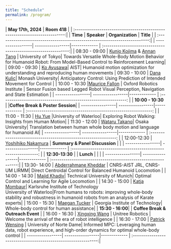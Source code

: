 ```yaml
---
title: "Schedule"
permalink: /program/
---
```


<!--Concerning different [time zones](https://www.worldtimebuddy.com/?qm=1&lid=8,1816670,2988507,2643743&h=1816670&date=2021-6-4&sln=9-18&hf=1), please check the **same** program in: [CEST time (GMT +2)]({{ "/program-cest/"}}){: .btn .btn--success .btn--medium} or [PDT Time]({{ "/program-pdt/"}}){: .btn .btn--success .btn--medium}. -->


| **May 17th, 2024** | **Room 418**                                      |
| :-------------------------------------------------------------------------:|
| **Time** | **Speaker**          | **Organization** |                   **Title**                                      |
| :-------------------------------------------------------------------------:|
| -----------------| -----------------|------------- | :-------------------------------------------------------------:|
| 08:30 - 09:00    | [Kunio Kojima](/kojima/) & [Annan Tang](/annan/) | University of Tokyo| Towards Versatile Whole-Body Motion Behavior for Humanoid Robot: From Model-Based Control to Reinforcement Learning|
| 09:00 - 09:30 | [Ko Ayusawa](/ayusawa/)| AIST|    Humanoid motion optimization for understanding and reproducing human movements
| 09:30 - 10:00    | [Dana Kulic](/kulic/)| Monash University|  Anticipatory Control: Using Prediction of Intended Movement for Control |
| 10:00 - 10:30    |[Maurice Fallon](/fallon/) | Oxford Robotics Institute | Sensor Fusion based Legged Robot Visual Perception, Navigation and State Estimation |
| -----------------| -----------------|------------- | :-------------------------------------------------------------: |
|  **10:00 - 10:30** |  |**Coffee Break & Poster Session**|
| -----------------| -----------------|------------- | :-------------------------------------------------------------: |
| 11:00 - 11:30    | [Hu Yue](/yue/)     |University of Waterloo| Exploring Robot Walking: Insights from Human Motion|
| 11:30 - 12:00    |  [Wataru Takano](/takano/)|  Osaka University|  Translation between human whole body motion and language for humanoid AI|
| -----------------| -----------------|------------- | :-------------------------------------------------------------: |
| 12:00-12:30      | [Yoshihiko Nakamura](https://scholar.google.com/citations?user=gkFd-RcAAAAJ&hl=en/)          | **Summary & Panel Discussion** |                                                         |
| -----------------| -----------------|------------- | :-------------------------------------------------------------: |
| **12:30-13:30**  |           | **Lunch**          |  |                                                         |
| -----------------| -----------------|------------- | :-------------------------------------------------------------:|
| 13:30- 14:00    | [Abderrahmane Kheddar](/kheddar/)  | CNRS-AIST JRL, CNRS-UM LIRMM| Direct Centroidal Control for Balanced Humanoid Locomotion |
| 14:00 - 14:30    | [Majid Khadiv](/khadiv/)| Technical University of Munich| Optimal Control and Learning for Agile Locomotion |
| 14:30 - 15:00    | [Katja Mombaur](/mombaur/)| Karlsruhe Institute of Technology <br/> University of Waterloo|From humans to robots: improving whole-body stability and robustness in humanoid robots from an analysis of Karate experts| 
| 15:00 - 15:30    | [Maegan Tucker](/tucker/) | Georgia Institute of Technology| Whole-body control for human assistance| 
| **15:30 - 16:00**|    |  **Coffee Break & Outreach Event** | 
| 16:00 - 16:30    |  [Xingxing Wang](/xingxing) | Unitree Robotics | Welcome the arrival of the era of robot intelligence | 
| 16:30 - 17:00    | [Patrick Wensing](/wensing/)    |  University of Norte Dame|  Informed MPC: Leveraging human data, robot experience, and high-order dynamics for optimal whole-body control |
| -----------------| -----------------|------------- | :-------------------------------------------------------------:|


